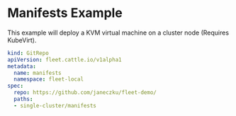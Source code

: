 # Manifests Example

This example will deploy a KVM virtual machine on a cluster node (Requires KubeVirt).

```yaml
kind: GitRepo
apiVersion: fleet.cattle.io/v1alpha1
metadata:
  name: manifests
  namespace: fleet-local
spec:
  repo: https://github.com/janeczku/fleet-demo/
  paths:
  - single-cluster/manifests
```
